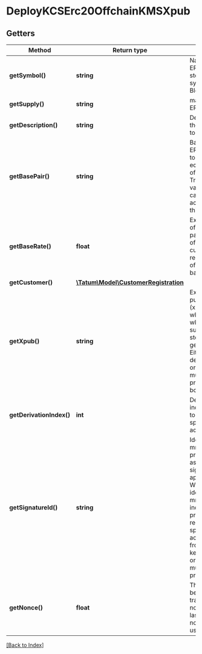 # DeployKCSErc20OffchainKMSXpub

## Getters

Method | Return type | Description | Notes
------------ | ------------- | ------------- | -------------
**getSymbol()** | **string** | Name of the ERC20 token - stored as a symbol on Blockchain |
**getSupply()** | **string** | max supply of ERC20 token. |
**getDescription()** | **string** | Description of the ERC20 token |
**getBasePair()** | **string** | Base pair for ERC20 token. 1 token will be equal to 1 unit of base pair. Transaction value will be calculated according to this base pair. |
**getBaseRate()** | **float** | Exchange rate of the base pair. Each unit of the created curency will represent value of baseRate*1 basePair. | [optional] [default to 1]
**getCustomer()** | [**\Tatum\Model\CustomerRegistration**](CustomerRegistration.md) |  | [optional]
**getXpub()** | **string** | Extended public key (xpub), from which address, where all initial supply will be stored, will be generated. Either xpub and derivationIndex, or address must be present, not both. |
**getDerivationIndex()** | **int** | Derivation index for xpub to generate specific deposit address. |
**getSignatureId()** | **string** | Identifier of the mnemonic / private key associated in signing application. When hash identifies mnemonic, index must be present to represent specific account to pay from. Private key, mnemonic or signature Id must be present. |
**getNonce()** | **float** | The nonce to be set to the transaction; if not present, the last known nonce will be used | [optional]

[[Back to Index]](../index.md)
